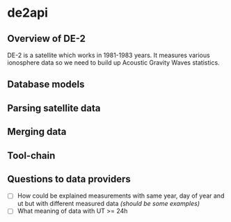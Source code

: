 de2api
======

Overview of DE-2
----------------
DE-2 is a satellite which works in 1981-1983 years. It measures various ionosphere data so we need to build up Acoustic
Gravity Waves statistics.

Database models
---------------


Parsing satellite data
----------------------


Merging data
------------


Tool-chain
----------


Questions to data providers
---------------------------

- [ ] How could be explained measurements with same year, day of year and ut but with different measured data _(should be some examples)_
- [ ] What meaning of data with UT >= 24h